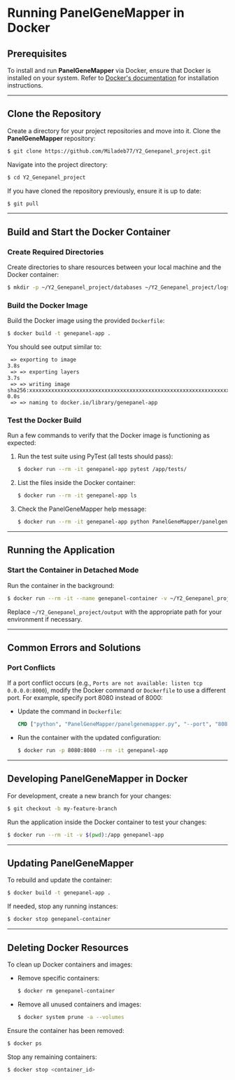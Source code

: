 # Running PanelGeneMapper in Docker

## Prerequisites

To install and run **PanelGeneMapper** via Docker, ensure that Docker is installed on your system. Refer to [Docker's documentation](https://docs.docker.com/get-docker/) for installation instructions.

---

## Clone the Repository

Create a directory for your project repositories and move into it. Clone the **PanelGeneMapper** repository:

```bash
$ git clone https://github.com/Miladeb77/Y2_Genepanel_project.git
```

Navigate into the project directory:

```bash
$ cd Y2_Genepanel_project
```

If you have cloned the repository previously, ensure it is up to date:

```bash
$ git pull
```

---

## Build and Start the Docker Container

### Create Required Directories

Create directories to share resources between your local machine and the Docker container:

```bash
$ mkdir -p ~/Y2_Genepanel_project/databases ~/Y2_Genepanel_project/logs ~/Y2_Genepanel_project/output
```

### Build the Docker Image

Build the Docker image using the provided `Dockerfile`:

```bash
$ docker build -t genepanel-app .
```

You should see output similar to:

```
 => exporting to image                                                                                                                                                                                         3.8s 
 => => exporting layers                                                                                                                                                                                        3.7s 
 => => writing image sha256:xxxxxxxxxxxxxxxxxxxxxxxxxxxxxxxxxxxxxxxxxxxxxxxxxxxxxxxxxxxxxxxx                                                                                                                   0.0s 
 => => naming to docker.io/library/genepanel-app
```

### Test the Docker Build

Run a few commands to verify that the Docker image is functioning as expected:

1. Run the test suite using PyTest (all tests should pass):

    ```bash
    $ docker run --rm -it genepanel-app pytest /app/tests/
    ```

2. List the files inside the Docker container:

    ```bash
    $ docker run --rm -it genepanel-app ls
    ```

3. Check the PanelGeneMapper help message:

    ```bash
    $ docker run --rm -it genepanel-app python PanelGeneMapper/panelgenemapper.py --help
    ```

---

## Running the Application

### Start the Container in Detached Mode

Run the container in the background:

```bash
$ docker run --rm -it --name genepanel-container -v ~/Y2_Genepanel_project/output:/app/output genepanel-app
```

Replace `~/Y2_Genepanel_project/output` with the appropriate path for your environment if necessary.

---

## Common Errors and Solutions

### Port Conflicts

If a port conflict occurs (e.g., `Ports are not available: listen tcp 0.0.0.0:8000`), modify the Docker command or `Dockerfile` to use a different port. For example, specify port 8080 instead of 8000:

- Update the command in `Dockerfile`:

    ```dockerfile
    CMD ["python", "PanelGeneMapper/panelgenemapper.py", "--port", "8080"]
    ```

- Run the container with the updated configuration:

    ```bash
    $ docker run -p 8080:8080 --rm -it genepanel-app
    ```

---

## Developing PanelGeneMapper in Docker

For development, create a new branch for your changes:

```bash
$ git checkout -b my-feature-branch
```

Run the application inside the Docker container to test your changes:

```bash
$ docker run --rm -it -v $(pwd):/app genepanel-app
```

---

## Updating PanelGeneMapper

To rebuild and update the container:

```bash
$ docker build -t genepanel-app .
```

If needed, stop any running instances:

```bash
$ docker stop genepanel-container
```

---

## Deleting Docker Resources

To clean up Docker containers and images:

- Remove specific containers:

    ```bash
    $ docker rm genepanel-container
    ```

- Remove all unused containers and images:

    ```bash
    $ docker system prune -a --volumes
    ```

Ensure the container has been removed:

```bash
$ docker ps
```

Stop any remaining containers:

```bash
$ docker stop <container_id>
